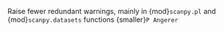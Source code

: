 Raise fewer redundant warnings, mainly in {mod}`scanpy.pl` and {mod}`scanpy.datasets` functions {smaller}`P Angerer`
